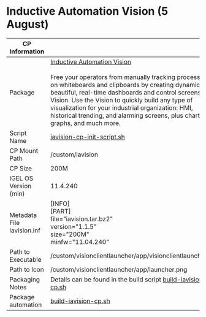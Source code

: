 # Inductive Automation Vision (5 August)

|  CP Information |            |
|-----------------|------------|
| Package | [Inductive Automation Vision](https://www.inductiveautomation.com/blog/our-perspective-on-the-vision-module) <br /><br /> Free your operators from manually tracking process data on whiteboards and clipboards by creating dynamic, beautiful, real-time dashboards and control screens with Vision. Use the Vision to quickly build any type of visualization for your industrial organization: HMI, historical trending, and alarming screens, plus charts, graphs, and much more. |
| Script Name | [iavision-cp-init-script.sh](iavision-cp-init-script.sh) |
| CP Mount Path | /custom/iavision |
| CP Size | 200M |
| IGEL OS Version (min) | 11.4.240 |
| Metadata File <br /> iavision.inf | [INFO] <br /> [PART] <br /> file="iavision.tar.bz2" <br /> version="1.1.5" <br /> size="200M" <br /> minfw="11.04.240" |
| Path to Executable | /custom/visionclientlauncher/app/visionclientlauncher.sh |
| Path to Icon | /custom/visionclientlauncher/app/launcher.png |
| Packaging Notes | Details can be found in the build script [build-iavision-cp.sh](build-iavision-cp.sh) |
| Package automation | [build-iavision-cp.sh](build-iavision-cp.sh) |
